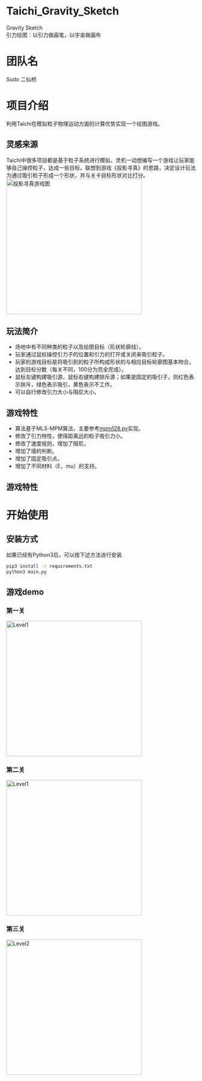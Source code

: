 # Taichi_Gravity_Sketch  
Gravity Sketch    
引力绘图：以引力做画笔，以宇宙做画布  

# 团队名  
Sudo 二仙桥

# 项目介绍

利用Taichi在模拟粒子物理运动方面的计算优势实现一个绘图游戏。

## 灵感来源

Taichi中很多项目都是基于粒子系统进行模拟，灵机一动想编写一个游戏让玩家能够自己操控粒子，达成一些目标。联想到游戏《投影寻真》的思路，决定设计玩法为通过吸引粒子形成一个形状，并与关卡目标形状对比打分。    
<img width="360" alt="投影寻真游戏图" src="https://user-images.githubusercontent.com/37920501/205470826-14e98d5d-ce0f-40ac-8a93-645f37cc49a9.png">

## 玩法简介

- 场地中有不同种类的粒子以及绘图目标（形状轮廓线）。
- 玩家通过鼠标操控引力子的位置和引力的打开或关闭来吸引粒子。
- 玩家的游戏目标是将吸引到的粒子所构成形状的与相应目标轮廓图基本吻合，达到目标分数（每关不同，100分为完全完成）。
- 鼠标左键构建吸引源，鼠标右键构建排斥源；如果是固定的吸引子，则红色表示排斥，绿色表示吸引，黄色表示不工作。
- 可以自行修改引力大小与阻尼大小。

## 游戏特性

- 算法基于MLS-MPM算法，主要参考[mpm128.py](https://github.com/taichi-dev/taichi/blob/master/python/taichi/examples/simulation/mpm128.py)实现。
- 修改了引力特性，使得距离远的粒子吸引力小。
- 修改了速度规则，增加了阻尼。
- 增加了墙的判断。
- 增加了固定吸引点。
- 增加了不同材料（E，mu）的支持。


## 游戏特性 

# 开始使用
## 安装方式
如果已经有Python3后，可以按下述方法进行安装

```sh
pip3 install -r requirements.txt
python3 main.py
```
## 游戏demo

### 第一关
<img width="360" alt="Level1" src="https://user-images.githubusercontent.com/37920501/205471895-01ec0383-f80b-4c1d-a2a2-6e5835cdb24e.png">

### 第二关
<img width="360" alt="Level1" src="https://user-images.githubusercontent.com/37920501/205471961-dbb2de37-238e-41a2-a542-98ef032297eb.png">

### 第三关
<img width="360" alt="Level2" src="https://user-images.githubusercontent.com/37920501/205471932-b17390c1-4aa5-4925-b262-1552197dea05.png">



